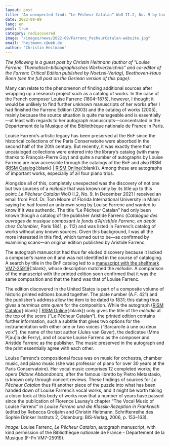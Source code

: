 ```yaml
---
layout: post
title: 'An unexpected find: “Le Pêcheur Catalan” WoO II.2, No. 9 by Louise Farrenc'
date: 2022-09-09
lang: en
post: true
category: rediscovered
image: "/images/news/2022-09/Farrenc_PecheurCatalan-website.jpg"
email: 'heitmann.c@web.de'
author: 'Christin Heitmann'
---
```


_The following is a guest post by Christin Heitmann (author of "Louise Farrenc. Thematisch-bibliographisches Werkverzeichnis" and co-editor of the Farrenc Critical Edition published by Noetzel-Verlag), Beethoven-Haus Bonn (see the full post on the German version of this page):_

Many can relate to the phenomenon of finding additional sources after wrapping up a research project such as a catalog of works. In the case of the French composer Louise Farrenc (1804–1875), however, I thought it would be unlikely to find further unknown manuscripts of her works after I had finished the Farrenc Edition (2003) and the catalog of works (2005), mainly because the source situation is quite manageable and is essentially—at least with regards to her autograph manuscripts—concentrated in the Département de la Musique of the Bibliothèque nationale de France in Paris.

Louise Farrenc’s artistic legacy has been preserved at the BnF since the historical collections of the Paris Conservatoire were absorbed in the second half of the 20th century. But recently, it was exactly there that uncataloged collections were entered into the library’s catalog (with many thanks to François-Pierre Goy) and quite a number of autographs by Louise Farrenc are now accessible through the catalogs of the BnF and also RISM ([RISM Catalog]( https://opac.rism.info/search?View=rism&id=pe30105531){:blank} \| [RISM Online](https://rism.online/people/30105531){:blank}). Among these are autographs of important works, especially of all four piano trios.

Alongside all of this, completely unexpected was the discovery of not one but two sources of a _mélodie_ that was known only by its title up to this point: ­_Le Pêcheur Catalan_ WoO II.2, No. 9. In December 2021 I received an email from Prof. Dr. Tom Moore of Florida International University in Miami saying he had found an unknown song by Louise Farrenc and wanted to know if it was authentic. The title “Le Pêcheur Catalan” had only been known though a catalog of the publisher Aristide Farrenc (_Catalogue des ouvrages de musique composant le fonds d’A[risti]de Farrenc, en dépôt chez Colombier_, Paris 1841, p. 112) and was listed in Farrenc’s catalog of works without any known sources. Given this background, I was all the more interested in this find, which turned out to be—as confirmed by examining scans—an original edition published by Aristide Farrenc.

The autograph manuscript had thus far eluded discovery because it lacked a composer’s name on it and was not identified in the course of cataloging. A search by title in the BnF catalog led to a [manuscript with the shelfmark VM7-25919](https://catalogue.bnf.fr/ark:/12148/cb43359046x){:blank}, whose description matched the _mélodie_. A comparison of the manuscript with the printed edition soon confirmed that it was the same composition and that the hand was that of Louise Farrenc.

The edition discovered in the United States is part of a composite volume of historic printed editions bound together. The plate number (A.F. 421) and the publisher’s address allow the item to be dated to 1831; this dating thus gives a _terminus ante quem_ for the composition. While the autograph ([RISM Catalog](https://opac.rism.info/search?id=1001210039&View=rism){:blank} \| [RISM Online](https://rism.online/sources/1001210039){:blank}) only gives the title of the _mélodie_ at the top of the score (“Le Pêcheur Catalan“), the printed edition contains further information, such a subtitle that gives two options for the instrumentation with either one or two voices (“Barcarolle à une ou deux voix“), the name of the text author (Jules van Gaver), the dedicatee (Mme P[au]la de Ferry), and of course Louise Farrenc as the composer and Aristide Farrenc as the publisher. The music preserved in the autograph and the print essentially agree with each other.

Louise Farrenc‘s compositional focus was on music for orchestra, chamber music, and piano music (she was professor of piano for over 30 years at the Paris Conservatoire). Her vocal music comprises 12 completed works; the opera _Didone Abbandonata_, after the famous libretto by Pietro Metastasio, is known only through concert reviews. These findings of sources for _Le Pêcheur Catalan_ thus fit another piece of the puzzle into what has been handed down of Louise Farrenc’s vocal works, and it might be worth taking a closer look at this body of works now that a number of years have passed since the publication of Florence Launay’s chapter “The Vocal Music of Louise Farrenc” in _Louise Farrenc und die Klassik-Rezeption in Frankreich_ (edited by Rebecca Grotjahn and Christin Heitmann, Schriftenreihe des Sophie Drinker Instituts 2, Oldenburg: BIS-Verlag, 2006, p. 153–163).

_Image:_ Louise Farrenc, _Le Pêcheur Catalan_, autograph manuscript, with kind permission of the Bibliothèque nationale de France - Département de la Musique (F-Pn VM7-25919).
